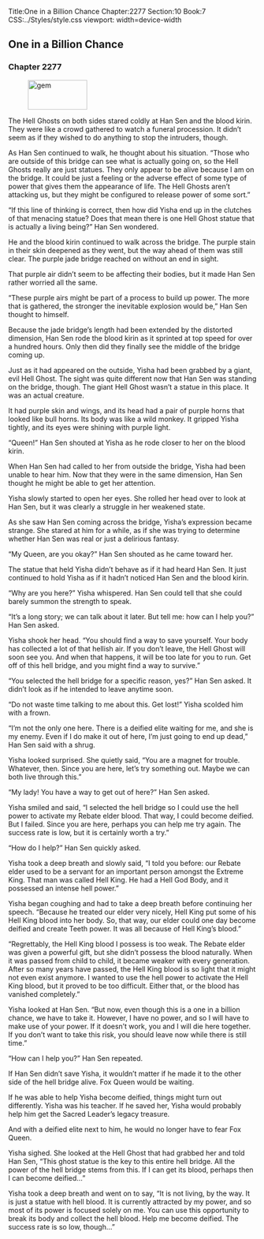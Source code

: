 Title:One in a Billion Chance 
Chapter:2277 
Section:10 
Book:7 
CSS:../Styles/style.css 
viewport: width=device-width
  
## One in a Billion Chance
### Chapter 2277 
<figure>
	<img src="../Images/gem.gif" alt="gem" id="gem" width="120" height="60" />
</figure>
  

  
  The Hell Ghosts on both sides stared coldly at Han Sen and the blood kirin. They were like a crowd gathered to watch a funeral procession. It didn’t seem as if they wished to do anything to stop the intruders, though.

As Han Sen continued to walk, he thought about his situation. “Those who are outside of this bridge can see what is actually going on, so the Hell Ghosts really are just statues. They only appear to be alive because I am on the bridge. It could be just a feeling or the adverse effect of some type of power that gives them the appearance of life. The Hell Ghosts aren’t attacking us, but they might be configured to release power of some sort.”

“If this line of thinking is correct, then how did Yisha end up in the clutches of that menacing statue? Does that mean there is one Hell Ghost statue that is actually a living being?” Han Sen wondered.

He and the blood kirin continued to walk across the bridge. The purple stain in their skin deepened as they went, but the way ahead of them was still clear. The purple jade bridge reached on without an end in sight.

That purple air didn’t seem to be affecting their bodies, but it made Han Sen rather worried all the same.

“These purple airs might be part of a process to build up power. The more that is gathered, the stronger the inevitable explosion would be,” Han Sen thought to himself.

Because the jade bridge’s length had been extended by the distorted dimension, Han Sen rode the blood kirin as it sprinted at top speed for over a hundred hours. Only then did they finally see the middle of the bridge coming up.

Just as it had appeared on the outside, Yisha had been grabbed by a giant, evil Hell Ghost. The sight was quite different now that Han Sen was standing on the bridge, though. The giant Hell Ghost wasn’t a statue in this place. It was an actual creature.

It had purple skin and wings, and its head had a pair of purple horns that looked like bull horns. Its body was like a wild monkey. It gripped Yisha tightly, and its eyes were shining with purple light.

“Queen!” Han Sen shouted at Yisha as he rode closer to her on the blood kirin.

When Han Sen had called to her from outside the bridge, Yisha had been unable to hear him. Now that they were in the same dimension, Han Sen thought he might be able to get her attention.

Yisha slowly started to open her eyes. She rolled her head over to look at Han Sen, but it was clearly a struggle in her weakened state.

As she saw Han Sen coming across the bridge, Yisha’s expression became strange. She stared at him for a while, as if she was trying to determine whether Han Sen was real or just a delirious fantasy.

“My Queen, are you okay?” Han Sen shouted as he came toward her.

The statue that held Yisha didn’t behave as if it had heard Han Sen. It just continued to hold Yisha as if it hadn’t noticed Han Sen and the blood kirin.

“Why are you here?” Yisha whispered. Han Sen could tell that she could barely summon the strength to speak.

“It’s a long story; we can talk about it later. But tell me: how can I help you?” Han Sen asked.

Yisha shook her head. “You should find a way to save yourself. Your body has collected a lot of that hellish air. If you don’t leave, the Hell Ghost will soon see you. And when that happens, it will be too late for you to run. Get off of this hell bridge, and you might find a way to survive.”

“You selected the hell bridge for a specific reason, yes?” Han Sen asked. It didn’t look as if he intended to leave anytime soon.

“Do not waste time talking to me about this. Get lost!” Yisha scolded him with a frown.

“I’m not the only one here. There is a deified elite waiting for me, and she is my enemy. Even if I do make it out of here, I’m just going to end up dead,” Han Sen said with a shrug.

Yisha looked surprised. She quietly said, “You are a magnet for trouble. Whatever, then. Since you are here, let’s try something out. Maybe we can both live through this.”

“My lady! You have a way to get out of here?” Han Sen asked.

Yisha smiled and said, “I selected the hell bridge so I could use the hell power to activate my Rebate elder blood. That way, I could become deified. But I failed. Since you are here, perhaps you can help me try again. The success rate is low, but it is certainly worth a try.”

“How do I help?” Han Sen quickly asked.

Yisha took a deep breath and slowly said, “I told you before: our Rebate elder used to be a servant for an important person amongst the Extreme King. That man was called Hell King. He had a Hell God Body, and it possessed an intense hell power.”

Yisha began coughing and had to take a deep breath before continuing her speech. “Because he treated our elder very nicely, Hell King put some of his Hell King blood into her body. So, that way, our elder could one day become deified and create Teeth power. It was all because of Hell King’s blood.”

“Regrettably, the Hell King blood I possess is too weak. The Rebate elder was given a powerful gift, but she didn’t possess the blood naturally. When it was passed from child to child, it became weaker with every generation. After so many years have passed, the Hell King blood is so light that it might not even exist anymore. I wanted to use the hell power to activate the Hell King blood, but it proved to be too difficult. Either that, or the blood has vanished completely.”

Yisha looked at Han Sen. “But now, even though this is a one in a billion chance, we have to take it. However, I have no power, and so I will have to make use of your power. If it doesn’t work, you and I will die here together. If you don’t want to take this risk, you should leave now while there is still time.”

“How can I help you?” Han Sen repeated.

If Han Sen didn’t save Yisha, it wouldn’t matter if he made it to the other side of the hell bridge alive. Fox Queen would be waiting.

If he was able to help Yisha become deified, things might turn out differently. Yisha was his teacher. If he saved her, Yisha would probably help him get the Sacred Leader’s legacy treasure.

And with a deified elite next to him, he would no longer have to fear Fox Queen.

Yisha sighed. She looked at the Hell Ghost that had grabbed her and told Han Sen, “This ghost statue is the key to this entire hell bridge. All the power of the hell bridge stems from this. If I can get its blood, perhaps then I can become deified…”

Yisha took a deep breath and went on to say, “It is not living, by the way. It is just a statue with hell blood. It is currently attracted by my power, and so most of its power is focused solely on me. You can use this opportunity to break its body and collect the hell blood. Help me become deified. The success rate is so low, though…”
